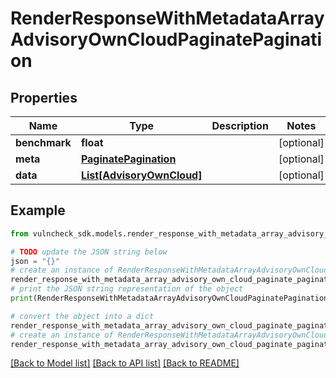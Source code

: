 # RenderResponseWithMetadataArrayAdvisoryOwnCloudPaginatePagination


## Properties

Name | Type | Description | Notes
------------ | ------------- | ------------- | -------------
**benchmark** | **float** |  | [optional] 
**meta** | [**PaginatePagination**](PaginatePagination.md) |  | [optional] 
**data** | [**List[AdvisoryOwnCloud]**](AdvisoryOwnCloud.md) |  | [optional] 

## Example

```python
from vulncheck_sdk.models.render_response_with_metadata_array_advisory_own_cloud_paginate_pagination import RenderResponseWithMetadataArrayAdvisoryOwnCloudPaginatePagination

# TODO update the JSON string below
json = "{}"
# create an instance of RenderResponseWithMetadataArrayAdvisoryOwnCloudPaginatePagination from a JSON string
render_response_with_metadata_array_advisory_own_cloud_paginate_pagination_instance = RenderResponseWithMetadataArrayAdvisoryOwnCloudPaginatePagination.from_json(json)
# print the JSON string representation of the object
print(RenderResponseWithMetadataArrayAdvisoryOwnCloudPaginatePagination.to_json())

# convert the object into a dict
render_response_with_metadata_array_advisory_own_cloud_paginate_pagination_dict = render_response_with_metadata_array_advisory_own_cloud_paginate_pagination_instance.to_dict()
# create an instance of RenderResponseWithMetadataArrayAdvisoryOwnCloudPaginatePagination from a dict
render_response_with_metadata_array_advisory_own_cloud_paginate_pagination_from_dict = RenderResponseWithMetadataArrayAdvisoryOwnCloudPaginatePagination.from_dict(render_response_with_metadata_array_advisory_own_cloud_paginate_pagination_dict)
```
[[Back to Model list]](../README.md#documentation-for-models) [[Back to API list]](../README.md#documentation-for-api-endpoints) [[Back to README]](../README.md)


